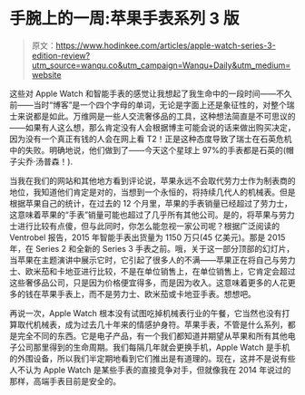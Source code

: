 # 手腕上的一周:苹果手表系列 3 版

> 原文：<https://www.hodinkee.com/articles/apple-watch-series-3-edition-review?utm_source=wanqu.co&utm_campaign=Wanqu+Daily&utm_medium=website>

这些对 Apple Watch 和智能手表的感觉让我想起了我生命中的一段时间——不久前——当时“博客”是一个四个字母的单词，无论是字面上还是象征性的，对整个瑞士来说都是如此。万维网是一些人交流奢侈品的工具，这种想法简直是不可思议的——如果有人这么想，那么肯定没有人会根据博主可能会说的话来做出购买决定，因为没有一个真正有钱的人会在网上看 T2！正是这种态度导致了瑞士在石英危机中的失败。明确地说，他们做到了——今天这个星球上 97%的手表都是石英的(帽子尖乔·汤普森！).

当我在我们的网站和其他地方看到评论说，苹果永远不会取代劳力士作为制表商的地位，我知道他们肯定是对的，当想到一个永恒的，将持续几代人的机械表。但是根据苹果自己的统计，在过去的 12 个月里，苹果的手表销量已经超过了劳力士，这意味着苹果的“手表”销量可能也超过了几乎所有其他公司。是的，将苹果与劳力士进行比较有点傻，但与此同时，你怎么能忽视一家公司呢？根据广泛阅读的 Ventrobel 报告，2015 年智能手表出货量为 1150 万只(45 亿美元)。那是 2015 年，在 Series 2 和全新的 Series 3 手表之前。哦，关于这一部分顶部的幻灯片，当苹果在主题演讲中展示它时，它引起了很多人的不满——苹果正在将自己与劳力士、欧米茄和卡地亚进行比较，不是在单位销售上，在单位销售上，它肯定会超过这些奢侈品公司，只是因为价格便宜得多，而是因为收入。这意味着更多的人花更多的钱在苹果手表上，而不是劳力士、欧米茄或卡地亚手表。想想吧。

再说一次，Apple Watch 根本没有试图吃掉机械表行业的午餐，它当然也没有打算取代机械表，成为过去几十年来的情感护身符。苹果手表，不管是什么系列，都是完全不同的东西。它是电子产品，有一个我们都知道并期望从苹果和所有其他电子公司那里得到的生命周期。我们每隔几年就会更换手机，Apple Watch 是手机的外围设备，所以我们半定期地看到它们推出是有道理的。现在，这并不是说有些人不认为 Apple Watch 是某些手表的直接竞争对手，但就像我在 2014 年说过的那样，高端手表目前是安全的。